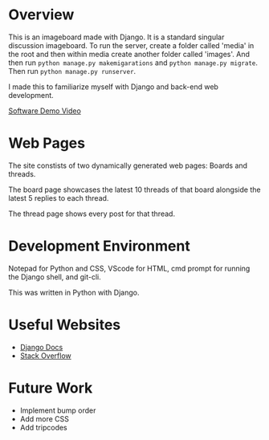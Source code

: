 # Overview

This is an imageboard made with Django. It is a standard singular discussion imageboard. To run the server, create a folder called 'media' in the root and then within media create another folder called 'images'. And then run `python manage.py makemigarations` and `python manage.py migrate`. Then run `python manage.py runserver`.

I made this to familiarize myself with Django and back-end web development.

[Software Demo Video](http://youtube.com)

# Web Pages

The site constists of two dynamically generated web pages: Boards and threads.

The board page showcases the latest 10 threads of that board alongside the latest 5 replies to each thread.

The thread page shows every post for that thread.

# Development Environment

Notepad for Python and CSS, VScode for HTML, cmd prompt for running the Django shell, and git-cli.

This was written in Python with Django.

# Useful Websites

* [Django Docs](https://docs.djangoproject.com/en/3.1/)
* [Stack Overflow](https://stackoverflow.com/)

# Future Work

* Implement bump order
* Add more CSS
* Add tripcodes

